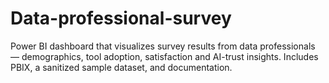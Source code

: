 # Data-professional-survey
Power BI dashboard that visualizes survey results from data professionals — demographics, tool adoption, satisfaction and AI-trust insights. Includes PBIX, a sanitized sample dataset, and documentation.
